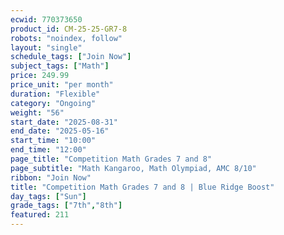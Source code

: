 ```yaml
---
ecwid: 770373650
product_id: CM-25-25-GR7-8
robots: "noindex, follow"
layout: "single"
schedule_tags: ["Join Now"]
subject_tags: ["Math"]
price: 249.99
price_unit: "per month"
duration: "Flexible"
category: "Ongoing"
weight: "56"
start_date: "2025-08-31"
end_date: "2025-05-16"
start_time: "10:00"
end_time: "12:00"
page_title: "Competition Math Grades 7 and 8"
page_subtitle: "Math Kangaroo, Math Olympiad, AMC 8/10"
ribbon: "Join Now"
title: "Competition Math Grades 7 and 8 | Blue Ridge Boost"
day_tags: ["Sun"]
grade_tags: ["7th","8th"]
featured: 211
---
```


